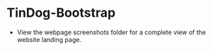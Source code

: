 # TinDog-Bootstrap

- View the webpage screenshots folder for a complete view of the website landing page.
